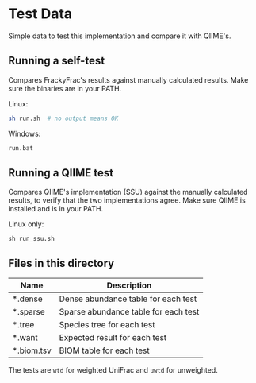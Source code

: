 # Test Data

Simple data to test this implementation and compare it with QIIME's.

## Running a self-test

Compares FrackyFrac's results against manually calculated results.
Make sure the binaries are in your PATH.

Linux:

```sh
sh run.sh  # no output means OK
```

Windows:

```cmd
run.bat
```

## Running a QIIME test

Compares QIIME's implementation (SSU) against the manually calculated results,
to verify that the two implementations agree.
Make sure QIIME is installed and is in your PATH.

Linux only:

```
sh run_ssu.sh
```

## Files in this directory

| Name | Description |
| - | - |
| *.dense | Dense abundance table for each test |
| *.sparse | Sparse abundance table for each test |
| *.tree | Species tree for each test |
| *.want | Expected result for each test |
| *.biom.tsv | BIOM table for each test |

The tests are `wtd` for weighted UniFrac and `uwtd` for unweighted.
